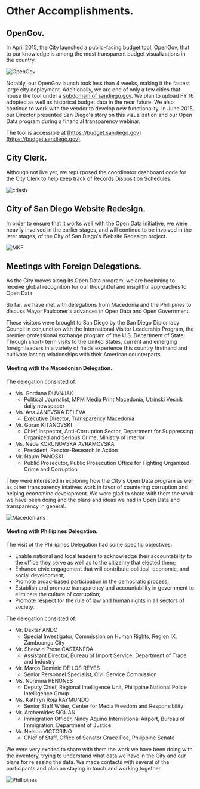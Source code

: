 # Other Accomplishments.
## OpenGov.
In April 2015, the City launched a public-facing budget tool, OpenGov, that to our knowledge is among the most transparent budget visualizations in the country.  

![OpenGov](http://take.ms/WSg3A)

Notably, our OpenGov launch took less than 4 weeks, making it the fastest large city deployment.  Additionally, we are one of only a few cities that house the tool under a [subdomain of sandiego.gov](https://budget.sandiego.gov). We plan to upload FY 16 adopted as well as historical budget data in the near future. We also continue to work with the vendor to develop new functionality. In June 2015, our Director presented San Diego's story on this visualization and our Open Data program during a financial transparency webinar.

The tool is accessible at [https://budget.sandiego.gov](https://budget.sandiego.gov).  

## City Clerk.
Although not live yet, we repurposed the coordinator dashboard code for the City Clerk to help keep track of Records Disposition Schedules. 

![cdash](http://take.ms/2u2QS)

## City of San Diego Website Redesign.
In order to ensure that it works well with the Open Data initiative, we were heavily involved in the earlier stages, and will continue to be involved in the later stages, of the City of San Diego's Website Redesign project.

![MKF](http://www.sandiego.gov/mayor/graphics/article/designsdphoto.jpg)

## Meetings with Foreign Delegations.
As the City moves along its Open Data program, we are beginning to receive global recognition for our thoughtful and insightful approaches to Open Data.

So far, we have met with delegations from Macedonia and the Phillipines to discuss Mayor Faulconer's advances in Open Data and Open Government.

These visitors were brought to San Diego by the San Diego Diplomacy Council in conjunction with the International Visitor Leadership Program, the premier professional exchange program of the U.S. Department of State. Through short- term visits to the United States, current and emerging foreign leaders in a variety of fields experience this country firsthand and cultivate lasting relationships with their American counterparts.

#### Meeting with the Macedonian Delegation.
The delegation consisted of:

* Ms. Gordana DUVNJAK
  * Political Journalist, MPM Media Print Macedonia, Utrinski Vesnik daily newspaper
* Ms. Ana JANEVSKA DELEVA
  * Executive Director, Transparency Macedonia
* Mr. Goran KITANOVSKI
  * Chief Inspector, Anti-Corruption Sector, Department for Suppressing Organized and Serious Crime, Ministry of Interior
* Ms. Neda KORUNOVSKA AVRAMOVSKA
  * President, Reactor-Research in Action
* Mr. Naum PANOSKI
  * Public Prosecutor, Public Prosecution Office for Fighting Organized Crime and Corruption

They were interested in exploring how the City's Open Data program as well as other transparency iniatives work in favor of countering corruption and helping econominc development.  We were glad to share with them the work we have been doing and the plans and ideas we had in Open Data and transparency in general.

![Macedonians](http://mrm-random.s3.amazonaws.com/dz/2015-01-27%2016.28.38.jpg)

#### Meeting with Phillipines Delegation.
The visit of the Phillipines Delegation had some specific objectives:

* Enable national and local leaders to acknowledge their accountability to the office they serve as well as to the citizenry that elected them;
* Enhance civic engagement that will contribute political, economic, and social development;
* Promote broad-based participation in the democratic process;
* Establish and promote transparency and accountability in government to eliminate the culture
of corruption;
* Promote respect for the rule of law and human rights in all sectors of society.

The delegation consisted of:
* Mr. Dexter ANDO
    * Special Investigator, Commission on Human Rights, Region IX, Zamboanga City
* Mr. Sherwin Prose CASTANEDA
    * Assistant Director, Bureau of Import Service, Department of Trade and Industry
* Mr. Marco Dominic DE LOS REYES
    * Senior Personnel Specialist, Civil Service Commission
* Ms. Norenna PENONES
    * Deputy Chief, Regional Intelligence Unit, Philippine National Police Intelligence Group
* Ms. Kathryn Roja RAYMUNDO
    * Senior Staff Writer, Center for Media Freedom and Responsibility
* Mr. Archemides SIGUAN
    * Immigration Officer, Ninoy Aquino International Airport, Bureau of Immigration, Department of Justice
* Mr. Nelson VICTORINO
    * Chief of Staff, Office of Senator Grace Poe, Philippine Senate

We were very excited to share with them the work we have been doing with the inventory, trying to understand what data we have in the City and our plans for releasing the data.  We made contacts with several of the participants and plan on staying in touch and working together.

![Phillipines](http://mrm-random.s3.amazonaws.com/dz/FB_IMG_1435173663587.jpg)

